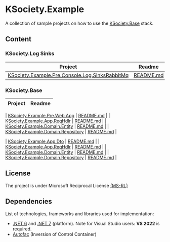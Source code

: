 # KSociety.Example

A collection of sample projects on how to use the [KSociety.Base](https://github.com/K-Society/KSociety.Base) stack.

## Content

### KSociety.Log Sinks 

| Project | Readme |
| ------------- | ------------- |
| [KSociety.Example.Pre.Console.Log.SinksRabbitMq](https://github.com/K-Society/KSociety.Example/tree/master/Src/01/01/Console/Log/KSociety.Example.Pre.Console.Log.SinksRabbitMq) | [README.md](https://github.com/K-Society/KSociety.Example/tree/master/docs/KSociety.Example.Pre.Console.Log.SinksRabbitMq) |

### KSociety.Base

| Project | Readme |
| ------------- | ------------- |

| [KSociety.Example.Pre.Web.App](https://github.com/K-Society/KSociety.Example/tree/master/Src/01/03/KSociety.Example.App.Dto) | [README.md](https://github.com/K-Society/KSociety.Example/tree/master/docs/KSociety.Example.Pre.Web.App) |
| [KSociety.Example.App.ReqHdlr](https://github.com/K-Society/KSociety.Example/tree/master/Src/01/03/KSociety.Example.App.ReqHdlr) | [README.md](https://github.com/K-Society/KSociety.Example/tree/master/docs/KSociety.Example.App.ReqHdlr) |
| [KSociety.Example.Domain.Entity](https://github.com/K-Society/KSociety.Example/tree/master/Src/01/05/KSociety.Example.Domain.Entity) | [README.md](https://github.com/K-Society/KSociety.Example/tree/master/docs/KSociety.Example.Domain.Entity) |
| [KSociety.Example.Domain.Repository](https://github.com/K-Society/KSociety.Example/tree/master/Src/01/05/KSociety.Example.Domain.Repository) | [README.md](https://github.com/K-Society/KSociety.Example/tree/master/docs/KSociety.Example.Domain.Repository) |


| [KSociety.Example.App.Dto](https://github.com/K-Society/KSociety.Example/tree/master/Src/01/03/KSociety.Example.App.Dto) | [README.md](https://github.com/K-Society/KSociety.Example/tree/master/docs/KSociety.Example.App.Dto) |
| [KSociety.Example.App.ReqHdlr](https://github.com/K-Society/KSociety.Example/tree/master/Src/01/03/KSociety.Example.App.ReqHdlr) | [README.md](https://github.com/K-Society/KSociety.Example/tree/master/docs/KSociety.Example.App.ReqHdlr) |
| [KSociety.Example.Domain.Entity](https://github.com/K-Society/KSociety.Example/tree/master/Src/01/05/KSociety.Example.Domain.Entity) | [README.md](https://github.com/K-Society/KSociety.Example/tree/master/docs/KSociety.Example.Domain.Entity) |
| [KSociety.Example.Domain.Repository](https://github.com/K-Society/KSociety.Example/tree/master/Src/01/05/KSociety.Example.Domain.Repository) | [README.md](https://github.com/K-Society/KSociety.Example/tree/master/docs/KSociety.Example.Domain.Repository) |


## License
The project is under Microsoft Reciprocal License [(MS-RL)](http://www.opensource.org/licenses/MS-RL)

## Dependencies

List of technologies, frameworks and libraries used for implementation:

- [.NET 6](https://dotnet.microsoft.com/download/dotnet/6.0) and [.NET 7](https://dotnet.microsoft.com/download/dotnet/7.0) (platform). Note for Visual Studio users: **VS 2022** is required.
- [Autofac](https://autofac.org/) (Inversion of Control Container)